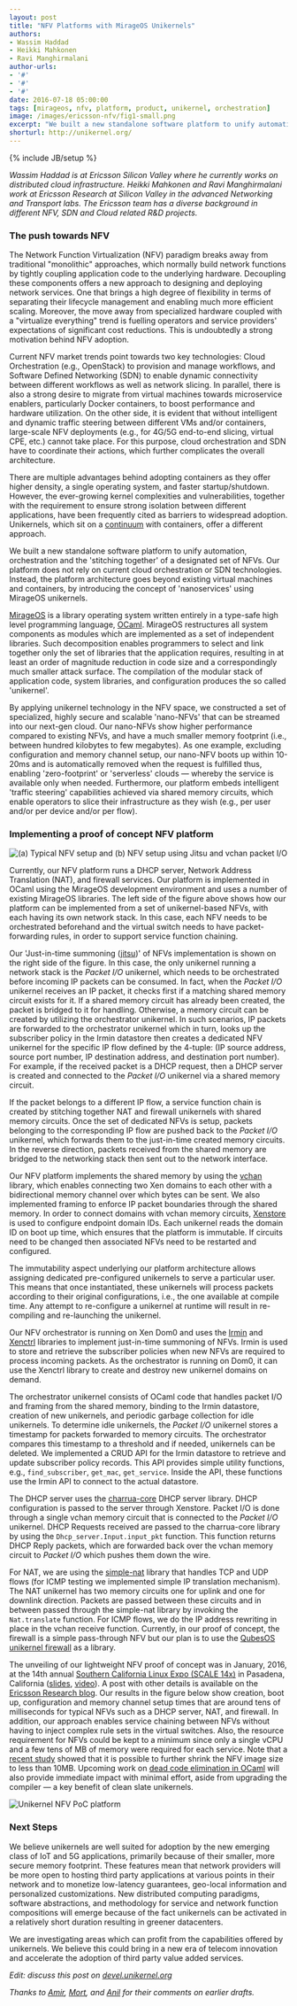 ```yaml
---
layout: post
title: "NFV Platforms with MirageOS Unikernels"
authors: 
- Wassim Haddad
- Heikki Mahkonen
- Ravi Manghirmalani
author-urls: 
- '#'
- '#'
- '#'
date: 2016-07-18 05:00:00
tags: [mirageos, nfv, platform, product, unikernel, orchestration]
image: /images/ericsson-nfv/fig1-small.png
excerpt: "We built a new standalone software platform to unify automation, orchestration and the 'stitching together' of a designated set of NFVs. Our platform does not rely on current cloud orchestration or SDN technologies. Instead, the platform architecture goes beyond existing virtual machines and containers, by introducing the concept of 'nanoservices' using MirageOS unikernels."
shorturl: http://unikernel.org/
---
```

{% include JB/setup %}

*Wassim Haddad is at Ericsson Silicon Valley where he currently works on
distributed cloud infrastructure. Heikki Mahkonen and Ravi Manghirmalani work
at Ericsson Research at Silicon Valley in the advanced Networking and
Transport labs. The Ericsson team has a diverse background in different NFV,
SDN and Cloud related R&D projects.*

### The push towards NFV

The Network Function Virtualization (NFV) paradigm breaks away from
traditional "monolithic" approaches, which normally build network functions by
tightly coupling application code to the underlying hardware. Decoupling these
components offers a new approach to designing and deploying network services.
One that brings a high degree of flexibility in terms of separating their
lifecycle management and enabling much more efficient scaling.
Moreover, the move away from specialized hardware coupled with a "virtualize
everything" trend is fuelling operators and service providers' expectations of
significant cost reductions. This is undoubtedly a strong motivation behind
NFV adoption. 

Current NFV market trends point towards two key technologies: Cloud
Orchestration (e.g., OpenStack) to provision and manage workflows, and Software
Defined Networking (SDN) to enable dynamic connectivity between different
workflows as well as network slicing. In parallel, there is also a strong
desire to migrate from virtual machines towards microservice enablers,
particularly Docker containers, to boost performance and hardware utilization.
On the other side, it is evident that without intelligent and dynamic traffic
steering between different VMs and/or containers, large-scale NFV deployments
(e.g., for 4G/5G end-to-end slicing, virtual CPE, etc.) cannot take place. For
this purpose, cloud orchestration and SDN have to coordinate their actions,
which further complicates the overall architecture. 

There are multiple advantages behind adopting containers as they offer higher
density, a single operating system, and faster startup/shutdown. However, the
ever-growing kernel complexities and vulnerabilities, together with the
requirement to ensure strong isolation between different applications, have
been frequently cited as barriers to widespread adoption.
Unikernels, which sit on a [continuum][] with containers,
offer a different approach.

We built a new standalone software platform to unify automation, orchestration
and the 'stitching together' of a designated set of NFVs. Our
platform does not rely on current cloud orchestration or SDN technologies.
Instead, the platform architecture goes beyond existing virtual machines and
containers, by introducing the concept of 'nanoservices' using MirageOS
unikernels.

[MirageOS][] is a library operating system written entirely in a type-safe high
level programming language, [OCaml][].
MirageOS restructures all system components as modules which are implemented
as a set of independent libraries. Such decomposition enables programmers to
select and link together only the set of libraries that the application
requires, resulting in at least an order of magnitude reduction in code size
and a correspondingly much smaller attack surface. The compilation of the
modular stack of application code, system libraries, and configuration
produces the so called 'unikernel'.

By applying unikernel technology in the NFV space, we constructed a set of
specialized, highly secure and scalable 'nano-NFVs' that can be streamed into
our next-gen cloud. Our nano-NFVs show higher performance compared to
existing NFVs, and have a much smaller memory footprint (i.e., between hundred
kilobytes to few megabytes). As one example, excluding configuration and
memory channel setup, our nano-NFV boots up within 10-20ms and is
automatically removed when the request is fulfilled thus, enabling
'zero-footprint' or 'serverless' clouds — whereby the service is available
only when needed. Furthermore, our platform embeds intelligent 'traffic
steering' capabilities achieved via shared memory circuits, which enable
operators to slice their infrastructure as they wish (e.g., per user and/or
per device and/or per flow).

### Implementing a proof of concept NFV platform

![(a) Typical NFV setup and (b) NFV setup using Jitsu and vchan packet I/O]({{BASE_PATH}}/images/ericsson-nfv/fig1.png)

Currently, our NFV platform runs a DHCP server, Network Address
Translation (NAT), and firewall services. Our platform is implemented in OCaml
using the MirageOS development environment and uses a number of existing
MirageOS libraries. The left side of the figure above shows how our platform
can be implemented from a set of unikernel-based NFVs, with each having its own
network stack. In this case, each NFV needs to be orchestrated beforehand and
the virtual switch needs to have packet-forwarding rules, in order to support
service function chaining. 

Our 'Just-in-time summoning ([jitsu][])' of NFVs implementation is shown on
the right side of the figure. In this case, the only unikernel running a
network stack is the _Packet I/O_ unikernel, which needs to be orchestrated
before incoming IP packets can be consumed. In fact, when the _Packet I/O_
unikernel receives an IP packet, it checks first if a matching shared memory
circuit exists for it. If a shared memory circuit has already been created,
the packet is bridged to it for handling. Otherwise, a memory circuit can be
created by utilizing the orchestrator unikernel. In such scenarios, IP packets
are forwarded to the orchestrator unikernel which in turn, looks up the
subscriber policy in the Irmin datastore then creates a dedicated NFV
unikernel for the specific IP flow defined by the 4-tuple: (IP source address,
source port number, IP destination address, and destination port number).
For example, if the received packet is a DHCP request, then a DHCP server
is created and connected to the _Packet I/O_ unikernel via a shared memory
circuit. 

If the packet belongs to a different IP flow, a service function chain is
created by stitching together NAT and firewall unikernels with shared memory
circuits. Once the set of dedicated NFVs is setup, packets belonging to the
corresponding IP flow are pushed back to the _Packet I/O_ unikernel, which
forwards them to the just-in-time created memory circuits. In the reverse
direction, packets received from the shared memory are bridged to the
networking stack then sent out to the network interface.

Our NFV platform implements the shared memory by using the [vchan][] library,
which enables connecting two Xen domains to each other with a bidirectional
memory channel over which bytes can be sent. We also implemented framing to
enforce IP packet boundaries through the shared memory. In order to connect
domains with vchan memory circuits, [Xenstore][] is used to configure endpoint
domain IDs. Each unikernel reads the domain ID on boot up time, which ensures
that the platform is immutable. If circuits need to be changed then associated
NFVs need to be restarted and configured.

The immutability aspect underlying our platform architecture allows assigning
dedicated pre-configured unikernels to serve a particular user. This means
that once instantiated, these unikernels will process packets according to
their original configurations, i.e., the one available at compile time. Any
attempt to re-configure a unikernel at runtime will result in re-compiling and
re-launching the unikernel.

Our NFV orchestrator is running on Xen Dom0 and uses the [Irmin][] and
[Xenctrl][] libraries to implement just-in-time summoning of NFVs. Irmin is
used to store and retrieve the subscriber policies when new NFVs are required
to process incoming packets. As the orchestrator is running on Dom0, it can
use the Xenctrl library to create and destroy new unikernel domains on demand. 

The orchestrator unikernel consists of OCaml code that handles packet I/O and
framing from the shared memory, binding to the Irmin datastore, creation of
new unikernels, and periodic garbage collection for idle unikernels. To
determine idle unikernels, the _Packet I/O_ unikernel stores a timestamp for
packets forwarded to memory circuits. The orchestrator compares this timestamp
to a threshold and if needed, unikernels can be deleted. We implemented a CRUD
API for the Irmin datastore to retrieve and update subscriber policy records.
This API provides simple utility functions, e.g., `find_subscriber`, `get_mac`,
`get_service`. Inside the API, these functions use the Irmin API to connect to
the actual datastore.

The DHCP server uses the [charrua-core][charrua-post] DHCP server library.
DHCP configuration is passed to the server through Xenstore. Packet I/O is
done through a single vchan memory circuit that is connected to the
_Packet I/O_ unikernel. DHCP Requests received are passed to the charrua-core
library by using the `Dhcp_server.Input.input_pkt` function. This function
returns DHCP Reply packets, which are forwarded back over the vchan memory
circuit to _Packet I/O_ which pushes them down the wire.

For NAT, we are using the [simple-nat][] library that handles TCP and UDP
flows (for ICMP testing we implemented simple IP translation mechanism).
The NAT unikernel has two memory circuits one for uplink and one for downlink
direction. Packets are passed between these circuits and in between passed
through the simple-nat library by invoking the `Nat.translate` function.
For ICMP flows, we do the IP address rewriting in place in the vchan receive
function. Currently, in our proof of concept, the firewall is a simple
pass-through NFV but our plan is to use the
[QubesOS unikernel firewall][qubes-fw] as a library.

The unveiling of our lightweight NFV proof of concept was in January, 2016, at
the 14th annual [Southern California Linux Expo (SCALE 14x)][scale14x] in
Pasadena, California ([slides][nfv-slides], [video][nfv-video]).
A post with other details is available on the
[Ericsson Research blog][ericsson-nfv]. Our results in the figure below show
creation, boot up, configuration and memory channel setup times that are
around tens of milliseconds for typical NFVs such as a DHCP server, NAT, and
firewall. In addition, our approach enables service chaining between NFVs
without having to inject complex rule sets in the virtual switches. Also, the
resource requirement for NFVs could be kept to a minimum since only a single
vCPU and a few tens of MB of memory were required for each service. Note that
a [recent study][hannes-post] showed that it is possible to further shrink the
NFV image size to less than 10MB. Upcoming work on
[dead code elimination in OCaml][#608] will also provide immediate impact with
minimal effort, aside from upgrading the compiler — a key benefit of clean
slate unikernels.

![Unikernel NFV PoC platform]({{BASE_PATH}}/images/ericsson-nfv/fig2.png)


### Next Steps

We believe unikernels are well suited for adoption by the new emerging class
of IoT and 5G applications, primarily because of their smaller, more secure
memory footprint. These features mean that network providers will be more open
to hosting third party applications at various points in their network and to
monetize low-latency guarantees, geo-local information and personalized
customizations. New distributed computing paradigms, software abstractions, and
methodology for service and network function compositions will emerge because
of the fact unikernels can be activated in a relatively short duration
resulting in greener datacenters.

We are investigating areas which can profit from the capabilities offered by
unikernels. We believe this could bring in a new era of telecom innovation and
accelerate the adoption of third party value added services.

*Edit: discuss this post on [devel.unikernel.org][discuss]*

[discuss]: https://devel.unikernel.org/t/nfv-platforms-with-mirageos-unikernels/175

*Thanks to [Amir][], [Mort][], and [Anil][]
for their comments on earlier drafts.*

[continuum]: http://unikernel.org/blog/2015/unikernels-meet-docker
[MirageOS]: https://mirage.io
[OCaml]: http://ocaml.org
[jitsu]: http://unikernel.org/files/2015-nsdi-jitsu.pdf
[vchan]: https://github.com/mirage/ocaml-vchan
[Xenstore]: https://github.com/mirage/ocaml-xenstore
[Irmin]: http://irmin.io
[Xenctrl]: https://github.com/xapi-project/ocaml-xen-lowlevel-libs
[charrua-post]: https://mirage.io/blog/introducing-charrua-dhcp
[simple-nat]: https://github.com/yomimono/simple-nat
[qubes-fw]: https://github.com/talex5/qubes-mirage-firewall
[scale14x]: https://www.socallinuxexpo.org/scale/14x/unikernels-and-more-cloud-innovators-forum
[nfv-video]: https://www.youtube.com/watch?v=it3g4XWskkc
[nfv-slides]: http://www.slideshare.net/xen_com_mgr/unikernels-meet-nfvs-architecture-performance-and-challenges-wassim-haddad-heikki-mahkonen-ravi-manghirmalani-ericsson
[ericsson-nfv]: https://www.ericsson.com/research-blog/sdn/unikernels-meet-nfv/
[hannes-post]: https://hannes.nqsb.io/Posts/BottomUp
[#608]: https://github.com/ocaml/ocaml/pull/608
[Amir]: https://twitter.com/amirmc
[Mort]: http://mort.io
[Anil]: http://anil.recoil.org
